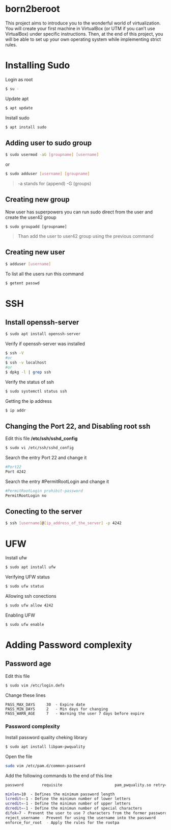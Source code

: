 # born2beroot
This project aims to introduce you to the wonderful world of virtualization.
You will create your first machine in VirtualBox (or UTM if you can’t use VirtualBox)
under specific instructions. Then, at the end of this project, you will be able to set up
your own operating system while implementing strict rules.

# Installing Sudo
Login as root
```bash
$ su -
```
Update apt
```bash
$ apt update
```
Install sudo
```bash
$ apt install sudo
```

## Adding user to sudo group
```bash
$ sudo usermod -aG [groupname] [username]
```
or
```bash
$ sudo adduser [username] [groupname]
```
>-a stands for (append) -G (groups)


## Creating new group

Now user has superpowers you can run sudo direct from the user and create the user42 group
```
$ sudo groupadd [groupname]
```
>Than add the user to user42 group using the previous command

## Creating new user

```bash
$ adduser [username]
```

To list all the users run this command
```bash
$ getent passwd
```

# SSH

## Install openssh-server
```bash
$ sudo apt install openssh-server
```

Verify if openssh-server was installed
```bash
$ ssh -V
#or
$ ssh -v localhost
#or
$ dpkg -l | grep ssh
```

Verify the status of ssh
```bash
$ sudo systemctl status ssh
``` 

Getting the ip address
```bash
$ ip addr
```

## Changing the Port 22, and Disabling root ssh

Edit this file **/etc/ssh/sshd_config**
```bash
$ sudo vi /etc/ssh/sshd_config
```
Search the entry Port 22 and change it
```bash
#Port22
Port 4242
```
Search the entry #PermitRootLogin and change it
```bash
#PermitRootLogin prohibit-password
PermitRootLogin no
```

## Conecting to the server

```bash
$ ssh [username]@[ip_address_of_the_server] -p 4242
```

# UFW
Install ufw
```bash
$ sudo apt install ufw
```
Verifying UFW status
```bash
$ sudo ufw status
```
Allowing ssh conections
```bash
$ sudo ufw allow 4242
```
Enabling UFW
```bash
$ sudo ufw enable
```

# Adding Password complexity

## Password age

Edit this file
```bash
$ sudo vim /etc/login.defs
```
Change these lines
```
PASS_MAX_DAYS     30  - Expire date
PASS_MIN_DAYS     2   - Min days for changing
PASS_WARN_AGE     7   - Warning the user 7 days before expire
```

### Password complexity

Install password quality cheking library
```bash
$ sudo apt install libpam-pwquality
```

Open the file
```bash
sudo vim /etc/pam.d/common-password
```

Add the following commands to the end of this line
```bash
password        requisite                       pam_pwquality.so retry=3 minlen=10 ucredit=-1 lcredit=-1 ocredit=-1 difok=7 reject_username enforce_for_root
```
```bash
minlen=10  - Defines the minimum password length
lcredit=-1 - Define the minimun number of lower letters
ucredit=-1 - Define the minimun number of upper letters
dcredit=-1 - Define the minimun number of special characters
difok=7 - Prevent the user to use 7 characters from the former password
reject_username - Prevent for using the username into the password
enforce_for_root  - Apply the rules for the rootpa
```




